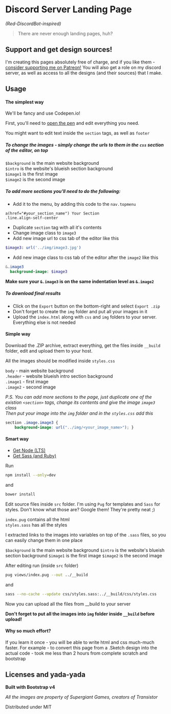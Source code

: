 # Discord Server Landing Page
*(Red-DiscordBot-inspired)*

>There are never enough landing pages, huh?

## Support and get design sources!
I'm creating this pages absolutely free of charge, and if you like them - [consider supporting me on Patreon!](https://patreon.com/orels1) You will also get a role on my discord server, as well as access to all the designs (and their sources) that I make.

## Usage

#### The simplest way
We'll be fancy and use Codepen.io!

First, you'll need to [open the pen](http://codepen.io/orels/pen/bgZXNP) and edit everything you need.

You might want to edit text inside the `section` tags, as well as `footer`

##### To change the images - simply change the urls to them in the `css` section of the editor, on top

`$background` is the main website background  
`$intro` is the website's blueish section background  
`$image1` is the first image  
`$image2` is the second image

##### To add more sections you'll need to do the following:

* Add it to the menu, by adding this code to the `nav.topmenu`

```pug
a(href="#your_section_name") Your Section
.line.align-self-center
```

* Duplicate `section` tag with all it's contents
* Change image class to `image3`
* Add new image url to css tab of the editor like this

```sass
$image3: url('../img/image3.jpg')
```

* Add new image class to css tab of the editor after the `image2` like this

```sass
&.image3
  background-image: $image3
```

**Make sure your `&.image3` is on the same indentation level as `&.image2`**


##### To download final results
* Click on the `Export` button on the bottom-right and select `Export .zip`
* Don't forget to create the `img` folder and put all your images in it
* Upload the `index.html` along with `css` and `img` folders to your server. Everything else is not needed

#### Simple way
Download the .ZIP archive, extract everything, get the files inside `__build` folder, edit and upload them to your host.

All the images should be modified inside `styles.css`

`body` - main website background  
`.header` - website blueish intro section background  
`.image1` - first image  
`.image2` - second image

*P.S. You can add more sections to the page, just duplicate one of the existion `<section>` tags, change its contents and give the image `image3` class  
Then put your image into the `img` folder and in the `styles.css` add this*

```css
section .image.image3 {
    background-image: url("../img/<your_image_name>"); }
```

#### Smart way

* [Get Node (LTS)](https://nodejs.org)
* [Get Sass (and Ruby)](http://sass-lang.com/install)

Run
```bash
npm install --only=dev
```
and
```bash
bower install
```

Edit source files inside `src` folder. I'm using `Pug` for templates and `Sass` for styles. Don't know what those are? Google them! They're pretty neat ;)

`index.pug` contains all the html  
`styles.sass` has all the styles

I extracted links to the images into variables on top of the `.sass` files, so you can easily change them in one place

`$background` is the main website background
`$intro` is the website's blueish section background
`$image1` is the first image
`$image2` is the second image

After editing run (inside `src` folder)

```bash
pug views/index.pug --out ../__build
```
and
```bash
sass --no-cache --update css/styles.sass:../__build/css/styles.css 
```

Now you can upload all the files from __build to your server

**Don't forget to put all the images into `img` folder inside `__build` before upload!**

#### Why so much effort?

If you learn it once - you will be able to write html and css much-much faster. For example - to convert this page from a .Sketch design into the actual code - took me less than 2 hours from complete scratch and bootstrap

## Licenses and yada-yada

**Built with Bootstrap v4**

*All the images are property of Supergiant Games, creators of Transistor*

Distributed under MIT